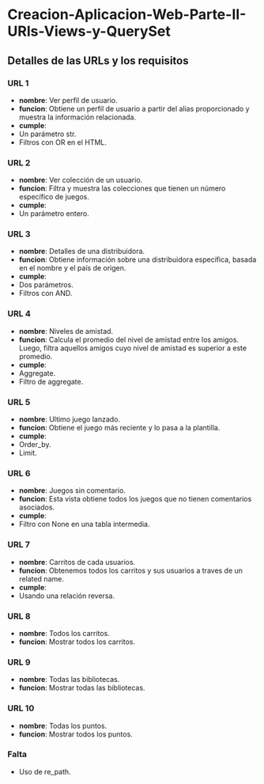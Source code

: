 # Creacion-Aplicacion-Web-Parte-II-URls-Views-y-QuerySet

## Detalles de las URLs y los requisitos 

### URL 1
- **nombre**: Ver perfil de usuario.
- **funcion**: Obtiene un perfil de usuario a partir del alias proporcionado y muestra la información relacionada.
- **cumple**:
- Un parámetro str.
- Filtros con OR en el HTML.

### URL 2
- **nombre**: Ver colección de un usuario.
- **funcion**: Filtra y muestra las colecciones que tienen un número específico de juegos.
- **cumple**:
- Un parámetro entero.

### URL 3
- **nombre**: Detalles de una distribuidora.
- **funcion**: Obtiene información sobre una distribuidora específica, basada en el nombre y el país de origen.
- **cumple**:
- Dos parámetros.
- Filtros con AND.

### URL 4
- **nombre**: Niveles de amistad.
- **funcion**: Calcula el promedio del nivel de amistad entre los amigos. Luego, filtra aquellos amigos cuyo nivel de amistad es superior a este promedio.
- **cumple**:
- Aggregate.
- Filtro de aggregate.

### URL 5
- **nombre**: Ultimo juego lanzado.
- **funcion**: Obtiene el juego más reciente y lo pasa a la plantilla.
- **cumple**:
- Order_by.
- Limit.

### URL 6
- **nombre**: Juegos sin comentario.
- **funcion**: Esta vista obtiene todos los juegos que no tienen comentarios asociados.
- **cumple**:
- Filtro con None en una tabla intermedia.

### URL 7
- **nombre**: Carritos de cada usuarios.
- **funcion**: Obtenemos todos los carritos y sus usuarios a traves de un related name.
- **cumple**:
- Usando una relación reversa.

### URL 8
- **nombre**: Todos los carritos.
- **funcion**: Mostrar todos los carritos.

### URL 9
- **nombre**: Todas las bibliotecas.
- **funcion**: Mostrar todas las bibliotecas.

### URL 10
- **nombre**: Todas los puntos.
- **funcion**: Mostrar todos los puntos.

### Falta 
- Uso de re_path.





